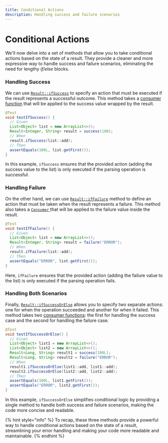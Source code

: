 ```yaml
---
title: Conditional Actions
description: Handling success and failure scenarios
---
```


# Conditional Actions

We'll now delve into a set of methods that allow you to take conditional actions based on the state of a result. They provide a cleaner and more expressive way to handle success and failure scenarios, eliminating the need for lengthy _if/else_ blocks.

### Handling Success

We can use [`Result::ifSuccess`](https://dev.leakyabstractions.com/result-api/javadoc/1.0.0.0/com/leakyabstractions/result/api/Result.html#ifSuccess-java.util.function.Consumer-) to specify an action that must be executed if the result represents a successful outcome. This method takes a [consumer function](https://docs.oracle.com/en/java/javase/21/docs/api/java.base/java/util/function/Consumer.html) that will be applied to the success value wrapped by the result.

```java
@Test
void testIfSuccess() {
  // Given
  List<Object> list = new ArrayList<>();
  Result<Integer, String> result = success(100);
  // When
  result.ifSuccess(list::add);
  // Then
  assertEquals(100L, list.getFirst());
}
```

In this example, `ifSuccess` ensures that the provided action (adding the success value to the list) is only executed if the parsing operation is successful.

### Handling Failure

On the other hand, we can use [`Result::ifFailure`](https://dev.leakyabstractions.com/result-api/javadoc/1.0.0.0/com/leakyabstractions/result/api/Result.html#ifFailure-java.util.function.Consumer-) method to define an action that must be taken when the result represents a failure. This method also takes a [`Consumer` ](https://docs.oracle.com/en/java/javase/21/docs/api/java.base/java/util/function/Consumer.html)that will be applied to the failure value inside the result.

```java
@Test
void testIfFailure() {
  // Given
  List<Object> list = new ArrayList<>();
  Result<Integer, String> result = failure("ERROR");
  // When
  result.ifFailure(list::add);
  // Then
  assertEquals("ERROR", list.getFirst());
}
```

Here, `ifFailure` ensures that the provided action (adding the failure value to the list) is only executed if the parsing operation fails.

### Handling Both Scenarios

Finally, [`Result::ifSuccessOrElse`](https://dev.leakyabstractions.com/result-api/javadoc/1.0.0.0/com/leakyabstractions/result/api/Result.html#ifSuccessOrElse-java.util.function.Consumer-java.util.function.Consumer-)  allows you to specify two separate actions: one for when the operation succeeded and another for when it failed. This method takes two [consumer functions](https://docs.oracle.com/en/java/javase/21/docs/api/java.base/java/util/function/Consumer.html): the first for handling the success case and the second for handling the failure case.

```java
@Test
void testIfSuccessOrElse() {
  // Given
  List<Object> list1 = new ArrayList<>();
  List<Object> list2 = new ArrayList<>();
  Result<Long, String> result1 = success(100L);
  Result<Long, String> result2 = failure("ERROR");
  // When
  result1.ifSuccessOrElse(list1::add, list1::add);
  result2.ifSuccessOrElse(list2::add, list2::add);
  // Then
  assertEquals(100L, list1.getFirst());
  assertEquals("ERROR", list2.getFirst());
}
```

In this example, `ifSuccessOrElse` simplifies conditional logic by providing a single method to handle both success and failure scenarios, making the code more concise and readable.

{% hint style="info" %}
To recap, these three methods provide a powerful way to handle conditional actions based on the state of a result, streamlining your error handling and making your code more readable and maintainable.
{% endhint %}
